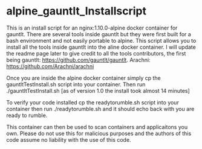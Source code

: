 # alpine_gauntlt_Installscript

This is an install script for an nginx:1.10.0-alpine docker container for gauntlt. There are several tools inside gauntlt but they were first built for a bash environment and not easily portable to alpine. This script allows you to install all the tools inside gauntlt into the aline docker container. I will update the readme page later to give credit to all the tools contributors, the first being gauntlt: https://github.com/gauntlt/gauntlt. Arachni: https://github.com/Arachni/arachni 

Once you are inside the alpine docker container simply cp the gauntltTestInstall.sh script into your container. Then run ./gauntltTestInstall.sh [as of version 1.0 the install took almost 14 minutes]

To verify your code installed cp the readytorumble.sh script into your container then run ./readytorumble.sh and it should echo back with you are ready to rumble.

This container can then be used to scan containers and applicaitons you own. Please do not use this for malicious purposes and the authors of this code assume no liability with the use of this code.
